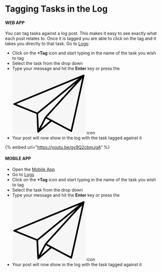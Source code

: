 # Tagging Tasks in the Log

#### WEB APP

You can tag tasks against a log post. This makes it easy to see exactly what each post relates to. Once it is tagged you are able to click on the tag and it takes you directly to that task. Go to [Logs](./):

* Click on the **+Tag** icon and start typing in the name of the task you wish to tag
* Select the task from the drop down
* Type your message and hit the **Enter** key or press the<img src="../../.gitbook/assets/paper airplane icon.png" alt="Image Placeholder" data-size="line"> icon
* Your post will now show in the log with the task tagged against it

{% embed url="https://youtu.be/gy9Q2cbmJgA" %}

#### MOBILE APP

* Open the [Mobile App](../incident-management-app/)
* Go to [Logs](./)
* Click on the **+Tag** icon and start typing in the name of the task you wish to tag
* Select the task from the drop down
* Type your message and hit the **Enter** key or press the<img src="../../.gitbook/assets/paper airplane icon.png" alt="Image Placeholder" data-size="line"> icon
* Your post will now show in the log with the task tagged against it

